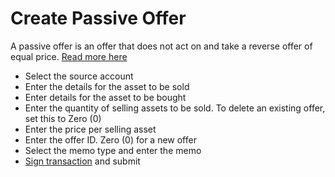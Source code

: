 # Create Passive Offer

A passive offer is an offer that does not act on and take a reverse offer of equal price. [Read more here](https://www.stellar.org/developers/guides/concepts/list-of-operations.html#create-passive-offer)

* Select the source account
* Enter the details for the asset to be sold
* Enter details for the asset to be bought
* Enter the quantity of selling assets to be sold. To delete an existing offer, set this to Zero \(0\)
* Enter the price per selling asset 
* Enter the offer ID. Zero \(0\) for a new offer
* Select the memo type and enter the memo
* [Sign transaction](../wallet-actions/sign-transaction.md) and submit

